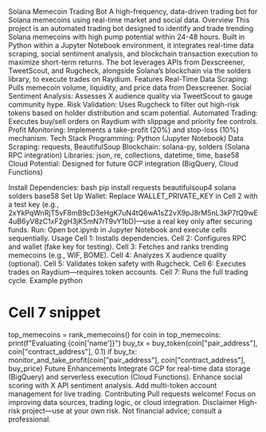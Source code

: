 Solana Memecoin Trading Bot
A high-frequency, data-driven trading bot for Solana memecoins using real-time market and social data.
Overview
This project is an automated trading bot designed to identify and trade trending Solana memecoins with high pump potential within 24-48 hours. Built in Python within a Jupyter Notebook environment, it integrates real-time data scraping, social sentiment analysis, and blockchain transaction execution to maximize short-term returns. The bot leverages APIs from Dexscreener, TweetScout, and Rugcheck, alongside Solana’s blockchain via the solders library, to execute trades on Raydium.
Features
Real-Time Data Scraping: Pulls memecoin volume, liquidity, and price data from Dexscreener.
Social Sentiment Analysis: Assesses X audience quality via TweetScout to gauge community hype.
Risk Validation: Uses Rugcheck to filter out high-risk tokens based on holder distribution and scam potential.
Automated Trading: Executes buy/sell orders on Raydium with slippage and priority fee controls.
Profit Monitoring: Implements a take-profit (20%) and stop-loss (10%) mechanism.
Tech Stack
Programming: Python (Jupyter Notebook)
Data Scraping: requests, BeautifulSoup
Blockchain: solana-py, solders (Solana RPC integration)
Libraries: json, re, collections, datetime, time, base58
Cloud Potential: Designed for future GCP integration (BigQuery, Cloud Functions)

Install Dependencies:
bash
pip install requests beautifulsoup4 solana solders base58
Set Up Wallet: Replace WALLET_PRIVATE_KEY in Cell 2 with a test key (e.g., 2xYkPqWnRjT5vF8mB9cD3eHgK7uN4tQ6wA1sZ2vX9pJ8rM5nL3kP7tQ9wE4uB6yV8zC1xF2gH3jK5mN7rT9vY1bD)—use a real key only after securing funds.
Run: Open bot.ipynb in Jupyter Notebook and execute cells sequentially.
Usage
Cell 1: Installs dependencies.
Cell 2: Configures RPC and wallet (fake key for testing).
Cell 3: Fetches and ranks trending memecoins (e.g., WIF, BOME).
Cell 4: Analyzes X audience quality (optional).
Cell 5: Validates token safety with Rugcheck.
Cell 6: Executes trades on Raydium—requires token accounts.
Cell 7: Runs the full trading cycle.
Example
python
# Cell 7 snippet
top_memecoins = rank_memecoins()
for coin in top_memecoins:
    print(f"Evaluating {coin['name']}")
    buy_tx = buy_token(coin["pair_address"], coin["contract_address"], 0.1)
    if buy_tx:
        monitor_and_take_profit(coin["pair_address"], coin["contract_address"], buy_price)
Future Enhancements
Integrate GCP for real-time data storage (BigQuery) and serverless execution (Cloud Functions).
Enhance social scoring with X API sentiment analysis.
Add multi-token account management for live trading.
Contributing
Pull requests welcome! Focus on improving data sources, trading logic, or cloud integration.
Disclaimer
High-risk project—use at your own risk. Not financial advice; consult a professional.
